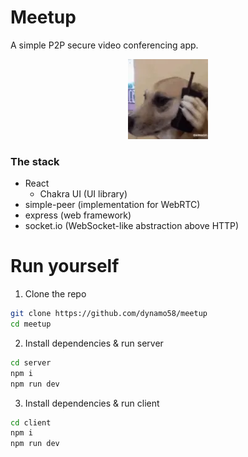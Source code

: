# Meetup

A simple P2P secure video conferencing app.


<div align="center">
	<img src="client/public/favicon.webp"></img>
</div>

### The stack
* React
	- Chakra UI (UI library)
* simple-peer (implementation for WebRTC)
* express (web framework)
* socket.io (WebSocket-like abstraction above HTTP)

# Run yourself

1. Clone the repo
```bash
git clone https://github.com/dynamo58/meetup
cd meetup
```

2. Install dependencies & run server
```bash
cd server
npm i
npm run dev
```

3. Install dependencies & run client
```bash
cd client
npm i
npm run dev
```
